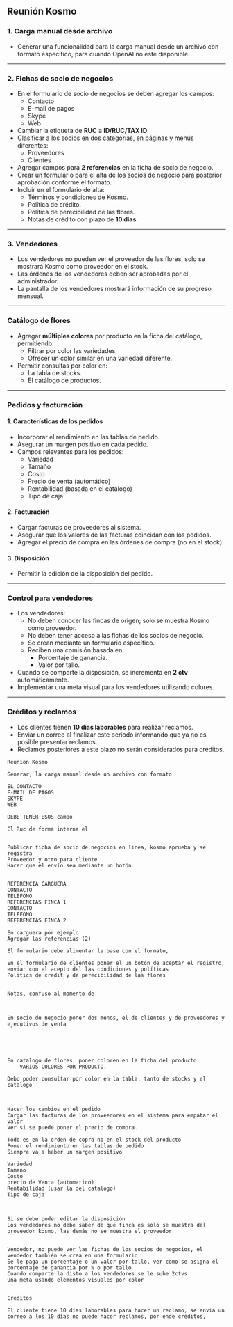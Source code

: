 
## Reunión Kosmo

### 1. Carga manual desde archivo
- Generar una funcionalidad para la carga manual desde un archivo con formato específico, para cuando OpenAI no esté disponible.

---

### 2. Fichas de socio de negocios
- En el formulario de socio de negocios se deben agregar los campos:
  - Contacto
  - E-mail de pagos
  - Skype
  - Web
- Cambiar la etiqueta de **RUC** a **ID/RUC/TAX ID**.
- Clasificar a los socios en dos categorías, en páginas y menús diferentes:
  - Proveedores
  - Clientes
- Agregar campos para **2 referencias** en la ficha de socio de negocio.
- Crear un formulario para el alta de los socios de negocio para posterior aprobación conforme el formato.
- Incluir en el formulario de alta:
  - Términos y condiciones de Kosmo.
  - Política de crédito.
  - Política de perecibilidad de las flores.
  - Notas de crédito con plazo de **10 días**.

---

### 3. Vendedores
- Los vendedores no pueden ver el proveedor de las flores, solo se mostrará Kosmo como proveedor en el stock.
- Las órdenes de los vendedores deben ser aprobadas por el administrador.
- La pantalla de los vendedores mostrará información de su progreso mensual.

---

### Catálogo de flores
- Agregar **múltiples colores** por producto en la ficha del catálogo, permitiendo:
  - Filtrar por color las variedades.
  - Ofrecer un color similar en una variedad diferente.
- Permitir consultas por color en:
  - La tabla de stocks.
  - El catálogo de productos.

---

### Pedidos y facturación
#### 1. Características de los pedidos
- Incorporar el rendimiento en las tablas de pedido.
- Asegurar un margen positivo en cada pedido.
- Campos relevantes para los pedidos:
  - Variedad
  - Tamaño
  - Costo
  - Precio de venta (automático)
  - Rentabilidad (basada en el catálogo)
  - Tipo de caja

#### 2. Facturación
- Cargar facturas de proveedores al sistema.
- Asegurar que los valores de las facturas coincidan con los pedidos.
- Agregar el precio de compra en las órdenes de compra (no en el stock).

#### 3. Disposición
- Permitir la edición de la disposición del pedido.

---

### Control para vendedores
- Los vendedores:
  - No deben conocer las fincas de origen; solo se muestra Kosmo como proveedor.
  - No deben tener acceso a las fichas de los socios de negocio.
  - Se crean mediante un formulario específico.
  - Reciben una comisión basada en:
    - Porcentaje de ganancia.
    - Valor por tallo.
- Cuando se comparte la disposición, se incrementa en **2 ctv** automáticamente.
- Implementar una meta visual para los vendedores utilizando colores.

---

### Créditos y reclamos
- Los clientes tienen **10 días laborables** para realizar reclamos.
- Enviar un correo al finalizar este periodo informando que ya no es posible presentar reclamos.
- Reclamos posteriores a este plazo no serán considerados para créditos.







```text
Reunion Kosmo

Generar, la carga manual desde un archivo con formato

EL CONTACTO
E-MAIL DE PAGOS
SKYPE
WEB

DEBE TENER ESOS campo

El Ruc de forma interna el 


Publicar ficha de socio de negocios en linea, kosmo aprueba y se registra
Proveedor y otro para cliente
Hacer que el envío sea mediante un botón


REFERENCIA CARGUERA
CONTACTO
TELEFONO
REFERENCIAS FINCA 1
CONTACTO
TELEFONO
REFERENCIAS FINCA 2

En carguera por ejemplo 
Agregar las referencias (2)

El formulario debe alimentar la base con el formato, 

En el formulario de clientes poner el un botón de aceptar el registro, enviar con el acepto del las condiciones y políticas
Politics de credit y de perecibilidad de las flores


Notas, confuso al momento de 



En socio de negocio poner dos menos, el de clientes y de proveedores y ejecutivos de venta


￼


En catalogo de flores, poner coloren en la ficha del producto 
	VARIOS COLORES POR PRODUCTO,

Debo poder consultar por color en la tabla, tanto de stocks y el catalogo



Hacer los cambios en el pedido
Cargar las facturas de los proveedores en el sistema para empatar el valor
Ver si se puede poner el precio de compra.

Todo es en la orden de copra no en el stock del producto
Poner el rendimiento en las tablas de pedido
Siempre va a haber un margen positivo

Variedad
Tamano
Costo
precio de Venta (automatico)
Rentabilidad (usar la del catalogo)
Tipo de caja



Si se debe poder editar la disposición
Los vendedores no debe saber de que finca es solo se muestra del proveedor kosmo, las demás no se muestra el proveedor


Vendedor, no puede ver las fichas de los socios de negocios, el vendedor también se crea en una formulario
Se le paga un porcentaje o un valor por tallo, ver como se asigna el porcentaje de ganancia por % o por tallo
Cuando comparte la disto a los vendedores se le sube 2ctvs
Una meta usando elementos visuales por color


Creditos

El cliente tiene 10 días laborables para hacer un reclamo, se envia un correo a los 10 días no puede hacer reclamos, por ende créditos, 

```